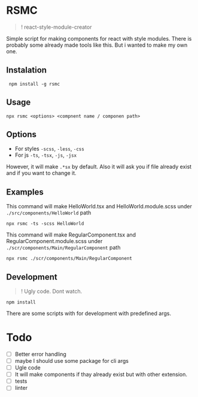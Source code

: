 # RSMC

>! react-style-module-creator

Simple script for making components for react with style modules.
There is probably some already made tools like this. But i wanted to make my own one.

## Instalation
```
 npm install -g rsmc
```

## Usage

```
npx rsmc <options> <compnent name / componen path>
```

## Options
- For styles ``-scss``, ``-less``, ``-css``
- For js ``-ts``, ``-tsx``, ``-js``, ``-jsx``

However, it will make ``.*sx`` by default.
Also it will ask you if file already exist and if you want to change it.

## Examples

This command will make HelloWorld.tsx and HelloWorld.module.scss under ``./src/components/HelloWorld`` path
```
npx rsmc -ts -scss HelloWorld
```
This command will make RegularComponent.tsx and RegularComponent.module.scss under ``./scr/components/Main/RegularComponent`` path
```
npx rsmc ./scr/components/Main/RegularComponent
```

## Development

>! Ugly code. Dont watch.

```
npm install
```
There are some scripts with for development with predefined args.

# Todo
- [ ] Better error handling
- [ ] maybe I should use some package for cli args
- [ ] Ugle code
- [ ] It will make components if thay already exist but with other extension.
- [ ] tests
- [ ] linter